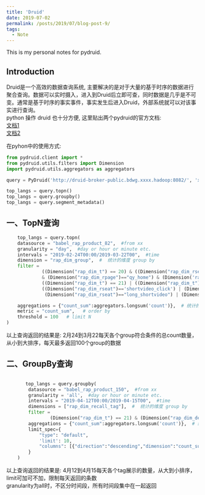 ```yaml
---
title: 'Druid'
date: 2019-07-02
permalink: /posts/2019/07/blog-post-9/
tags:
  - Note
---
```


This is my personal notes for pydruid. 


Introduction
------
Druid是一个高效的数据查询系统, 主要解决的是对于大量的基于时序的数据进行聚合查询。数据可以实时摄入，进入到Druid后立即可查，同时数据是几乎是不可变。通常是基于时序的事实事件，事实发生后进入Druid，外部系统就可以对该事实进行查询。  
python 操作 druid 也十分方便, 这里贴出两个pydruid的官方文档:  
[文档1](https://druid.apache.org/blog/2014/04/15/intro-to-pydruid.html)  
[文档2](https://pythonhosted.org/pydruid/) 

在pyhon中的使用方式:  
```python
from pydruid.client import *
from pydruid.utils.filters import Dimension
import pydruid.utils.aggregators as aggregators

query = PyDruid('http://druid-broker-public.bdwg.xxxx.hadoop:8082/', 'xxxxx')

top_langs = query.topn()
top_langs = query.groupby()
top_langs = query.segment_metadata()

```

一、TopN查询
------

```python
    top_langs = query.topn(
    datasource = "babel_rap_product_82",  #from xx
    granularity = "day",  #day or hour or minute etc.
    intervals = "2019-02-24T00:00/2019-03-22T00",  #time
    dimension = "rap_dim_group",  #  统计的维度 group by
    filter =
             ((Dimension("rap_dim_t") == 20) & ((Dimension("rap_dim_rseat")=="longvideo_click") | (Dimension("rap_dim_rseat")=="longvideo_click_blank") | (Dimension("rap_dim_rseat")=="long_shortvideo") | (Dimension("rap_dim_rseat")=="poster_shortvideo")))
             & (Dimension("rap_dim_rpage")=="qy_home") & (Dimension('rap_dim_block')=="qy_return_video") &
             ((Dimension("rap_dim_t") == 21) | ((Dimension("rap_dim_t") == 20) &
             ((Dimension("rap_dim_rseat")=='shortvideo_click') | (Dimension("rap_dim_rseat")=="replay_shortvideo") | (Dimension("rap_dim_rseat")=="poster_shortvideo") |
              (Dimension("rap_dim_rseat")=="long_shortvideo") | (Dimension("rap_dim_rseat")=="longvideo_click_blank") | (Dimension("rap_dim_rseat")=="longvideo_click")))),

    aggregations = {"count_sum":aggregators.longsum('count')},  # 统计的指标
    metric = "count_sum",   # order by
    threshold = 100   # limit N
)
```  
以上查询返回的结果是: 2月24到3月22每天各个group符合条件的总count数量，从小到大排序，每天最多返回100个group的数据  


二、GroupBy查询
------

```python

       top_langs = query.groupby(
        datasource = "babel_rap_product_150",  #from xx
        granularity = 'all',  #day or hour or minute etc.
        intervals = "2019-04-12T00:00/2019-04-15T00",  #time
        dimensions = ["rap_dim_recall_tag"],  #  统计的维度 group by
        filter =
                (Dimension("rap_dim_t") == 21) & (Dimension("rap_dim_deviceId") == deviceId),
        aggregations = {"count_sum":aggregators.longsum('count')},  # 统计的指标
        limit_spec={
            "type": "default",
            'limit': 10,
            "columns": [{"direction":"descending","dimension":"count_sum"}]
        }
    )

```  
以上查询返回的结果是: 4月12到4月15每天各个tag展示的数量，从大到小排序，limit可加可不加，限制每天返回的条数  
granularity为all时，不区分时间段，所有时间段集中在一起返回